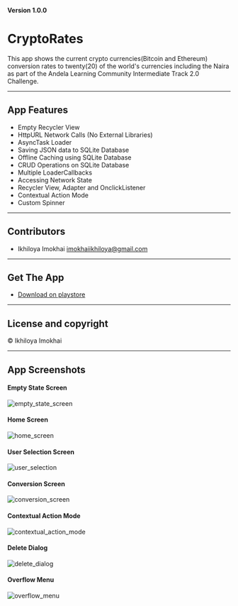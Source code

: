 **Version 1.0.0**

# CryptoRates
This app shows the current crypto currencies(Bitcoin and Ethereum) conversion rates to twenty(20) of the world's currencies including the Naira as part of the Andela Learning Community Intermediate Track 2.0 Challenge.

_ _ _
## App Features
- Empty Recycler View
- HttpURL Network Calls (No External Libraries)
- AsyncTask Loader
- Saving JSON data to SQLite Database
- Offline Caching using SQLite Database
- CRUD Operations on SQLite Database
- Multiple LoaderCallbacks
- Accessing Network State
- Recycler View, Adapter and OnclickListener
- Contextual Action Mode
- Custom Spinner

_ _ _
## Contributors
- Ikhiloya Imokhai <imokhaiikhiloya@gmail.com>

_ _ _
## Get The App
- [Download on playstore](https://play.google.com/store/apps/details?id=com.ikhiloyaimokhai.currencyconverter)


_ _ _
## License and copyright

© Ikhiloya Imokhai

_ _ _
## App Screenshots

#### Empty State Screen
![empty_state_screen](https://user-images.githubusercontent.com/28486520/32415543-9c8f803a-c23b-11e7-8dc6-774950b78c03.png)

#### Home Screen
![home_screen](https://user-images.githubusercontent.com/28486520/32415625-c9a69a80-c23c-11e7-9921-0b3100d8f21a.png)

#### User Selection Screen
![user_selection](https://user-images.githubusercontent.com/28486520/32415630-db55e9de-c23c-11e7-8af7-ff11a4a86e91.png)

#### Conversion Screen
![conversion_screen](https://user-images.githubusercontent.com/28486520/32415635-04480124-c23d-11e7-870e-b6e13c6ba8d6.png)

#### Contextual Action Mode
![contextual_action_mode](https://user-images.githubusercontent.com/28486520/32415634-03eac568-c23d-11e7-90c4-19f260fc5dd6.png)

#### Delete Dialog
![delete_dialog](https://user-images.githubusercontent.com/28486520/32415637-04eaf9d8-c23d-11e7-99e5-0dda678e6f4b.png)

#### Overflow Menu
![overflow_menu](https://user-images.githubusercontent.com/28486520/32415632-eb9ec586-c23c-11e7-8e43-7faf448d5f8f.png)



